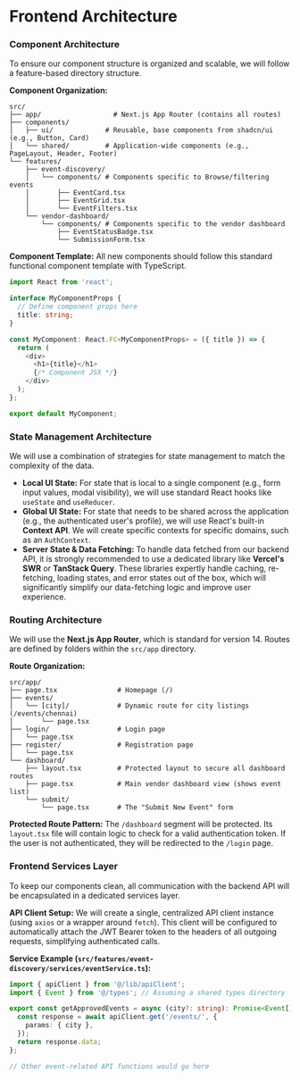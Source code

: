 # Frontend Architecture

### Component Architecture

To ensure our component structure is organized and scalable, we will follow a feature-based directory structure.

**Component Organization:**

```
src/
├── app/                  # Next.js App Router (contains all routes)
├── components/
│   ├── ui/             # Reusable, base components from shadcn/ui (e.g., Button, Card)
│   └── shared/         # Application-wide components (e.g., PageLayout, Header, Footer)
└── features/
    ├── event-discovery/
    │   └── components/ # Components specific to Browse/filtering events
    │       ├── EventCard.tsx
    │       ├── EventGrid.tsx
    │       └── EventFilters.tsx
    └── vendor-dashboard/
        └── components/ # Components specific to the vendor dashboard
            ├── EventStatusBadge.tsx
            └── SubmissionForm.tsx
```

**Component Template:**
All new components should follow this standard functional component template with TypeScript.

```typescript
import React from 'react';

interface MyComponentProps {
  // Define component props here
  title: string;
}

const MyComponent: React.FC<MyComponentProps> = ({ title }) => {
  return (
    <div>
      <h1>{title}</h1>
      {/* Component JSX */}
    </div>
  );
};

export default MyComponent;
```

### State Management Architecture

We will use a combination of strategies for state management to match the complexity of the data.

  * **Local UI State:** For state that is local to a single component (e.g., form input values, modal visibility), we will use standard React hooks like `useState` and `useReducer`.
  * **Global UI State:** For state that needs to be shared across the application (e.g., the authenticated user's profile), we will use React's built-in **Context API**. We will create specific contexts for specific domains, such as an `AuthContext`.
  * **Server State & Data Fetching:** To handle data fetched from our backend API, it is strongly recommended to use a dedicated library like **Vercel's SWR** or **TanStack Query**. These libraries expertly handle caching, re-fetching, loading states, and error states out of the box, which will significantly simplify our data-fetching logic and improve user experience.

### Routing Architecture

We will use the **Next.js App Router**, which is standard for version 14. Routes are defined by folders within the `src/app` directory.

**Route Organization:**

```
src/app/
├── page.tsx               # Homepage (/)
├── events/
│   └── [city]/            # Dynamic route for city listings (/events/chennai)
│       └── page.tsx
├── login/                 # Login page
│   └── page.tsx
├── register/              # Registration page
│   └── page.tsx
└── dashboard/
    ├── layout.tsx         # Protected layout to secure all dashboard routes
    ├── page.tsx           # Main vendor dashboard view (shows event list)
    └── submit/
        └── page.tsx       # The "Submit New Event" form
```

**Protected Route Pattern:**
The `/dashboard` segment will be protected. Its `layout.tsx` file will contain logic to check for a valid authentication token. If the user is not authenticated, they will be redirected to the `/login` page.

### Frontend Services Layer

To keep our components clean, all communication with the backend API will be encapsulated in a dedicated services layer.

**API Client Setup:**
We will create a single, centralized API client instance (using `axios` or a wrapper around `fetch`). This client will be configured to automatically attach the JWT Bearer token to the headers of all outgoing requests, simplifying authenticated calls.

**Service Example (`src/features/event-discovery/services/eventService.ts`):**

```typescript
import { apiClient } from '@/lib/apiClient';
import { Event } from '@/types'; // Assuming a shared types directory

export const getApprovedEvents = async (city?: string): Promise<Event[]> => {
  const response = await apiClient.get('/events/', {
    params: { city },
  });
  return response.data;
};

// Other event-related API functions would go here
```

